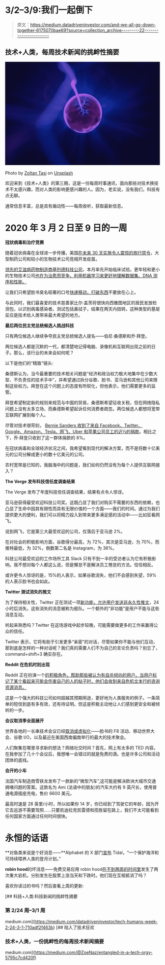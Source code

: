 # 3/2–3/9:我们一起倒下

> 原文：<https://medium.datadriveninvestor.com/and-we-all-go-down-together-6175070bae69?source=collection_archive---------22----------------------->

## 技术+人类，每周技术新闻的挑衅性摘要

![](img/1fa788be3c1fca078686c4be87448ac2.png)

Photo by [Zoltan Tasi](https://unsplash.com/@zoltantasi?utm_source=unsplash&utm_medium=referral&utm_content=creditCopyText) on [Unsplash](https://unsplash.com/s/photos/atoms?utm_source=unsplash&utm_medium=referral&utm_content=creditCopyText)

欢迎来到《技术+人类》的第三期，这是一份每周时事通讯，面向那些对技术换技术不太感兴趣，而对人类的影响更感兴趣的人。因为，老实说，没有我们，科技有点无聊。

通常信息丰富，总是具有煽动性——每周收听，获取最新信息。

# 2020 年 3 月 2 日至 9 日的一周

**冠状病毒和治疗竞赛**

随着冠状病毒在全球进一步传播，美国[在未来 30 天实施令人震惊的旅行禁令](https://www.nytimes.com/2020/03/11/world/coronavirus-news.html?action=click&module=Spotlight&pgtype=Homepage)，大型制药公司和较小的生物技术公司竞相开发疫苗。

[领先的艾滋病药物制造商基列德科技公司](https://www.fool.com/investing/2020/03/09/will-gilead-sciences-make-a-fortune-off-its-corona.aspx)，本月率先开始临床试验。更年轻和更小的生物技术公司[也在为治愈而竞争，利用机器学习来更好地理解数据集、DNA 测序和性能。](https://www.wsj.com/articles/biotech-companies-tap-ai-to-speed-path-to-coronavirus-treatments-11583451564)

让我们只希望脸书臭名昭著的口号[快速移动，打破东西](https://hbr.org/2019/01/the-era-of-move-fast-and-break-things-is-over)不要放在心上。

与此同时，我们最喜爱的技术慈善家比尔·盖茨将很快向西雅图地区的居民发放检测包，以识别病毒感染者。测试包括鼻拭子，结果在两天内扭转。这种类型的基层反应是技术给人类带来最大希望的地方。

**最后两位民主党总统候选人挑战科技**

只有两位候选人继续争夺民主党总统候选人提名——伯尼·桑德斯和乔·拜登。

两位候选人都是沉默的一代，都清楚地记得电脑、录像机和互联网出现之前的日子。那么，该行业的未来会如何呢？

以下是他们的“精致”镜头:

桑德斯认为，当今最重要的技术相关问题是“经济和政治权力极大地集中在少数大型、不负责任的技术手中”，并希望通过拆分谷歌、脸书、亚马逊和其他公司来限制这些权力。拜登在这个问题上的态度有所软化，但他表示，他们需要更多的监管。

拜登希望制定新的规则来规范与中国的贸易，桑德斯希望征收关税，但在网络隐私问题上没有太多立场，而桑德斯希望起诉任何消费者疏忽。两位候选人都想将宽带互联网扩展到每个人。

尽管对技术很苛刻， [Bernie Sanders 收到了来自 Facebook、Twitter、Google、Amazon、Tesla、网飞、Uber 和苹果公司员工的近⅓的捐款](https://www.ft.com/content/6f915c64-5bec-11ea-b0ab-339c2307bcd4)。相比之下，乔·拜登只收到了这一群体捐款的 8%。

在冠状病毒和全球经济状况之间，我希望看到现代的解决方案，而不是将数十亿美元的公司分解成更小的数十亿美元的公司。

农村宽带是已知的，我脑海中的问题是，我们如何仍然没有为每个人提供互联网接入？

**The Verge 发布科技信任度调查结果**

The Verge 发布了年度科技信任调查结果，结果有点令人惊讶。

亚马逊获得最受欢迎科技公司奖。这既凸显了我们对购买不需要的东西的依赖，也凸显了生命中因其有限性而具有无限价值的一个方面——我们的时间。通过为我们提供更大的便利，我们可以将精力投入到带来更多满足感的活动中——比如狂看网飞。

说到网飞，它是第三大最受欢迎的公司，仅落后于亚马逊 2%。

在对社会的积极影响方面，谷歌得分最高，为 72%，其次是亚马逊，为 70%，而推特最低，为 32%，倒数第二名是 Instagram，为 36%。

科技公司最受欢迎的工作场所工具 Slack 只有不到一半的受访者认为它有积极影响。我不想对每个人都这么说，但是懈怠不是解决员工倦怠的方法。恰恰相反。

或许更令人惊讶的是，15%的人表示，如果谷歌消失，他们不会感到失望，59%的人表示脸书也会如此。

**Twitter 测试消失的推文**

为了保持相关性，Twitter 正在测试一项[新功能，允许用户发送非永久性推文](https://www.bbc.com/news/technology-51747512)，24 小时后消失。这些消失的消息被称为舰队。一个额外的“非功能”是用户不能与这些消息互动。

听起来熟悉吗？Twitter 在这场游戏中起步较晚，可能需要做更多的工作来赢得公众的信任。

Twitter 表示，它将有助于引发更多“亲密”的对话，尽管如果你不能与他们互动，那到底是怎样的一种对话呢？我们真的需要人们不为自己的言论负责吗？别忘了，command+shift+3 确实存在。

**Reddit 在危机时刻出现**

Reddit 正在扮演一个[的积极角色，帮助那些被认为有自杀倾向的用户。当用户标记了某个看起来可能会伤害自己的人的帖子时，他们会收到来自危机文本行的咨询资源消息。](https://www.fastcompany.com/90472072/reddit-will-now-automatically-connect-potentially-suicidal-users-with-a-hotline)

这是一个强大的科技公司如何超越其预期用途，更好地为人类服务的例子。一条简单的短信到底有多有效，还有待证明。但这是积极主动地让人们感到更安全和被倾听的一步。

**会议取消季全面展开**

世界各地的一长串技术会议已经[取消或虚拟化](https://www.vox.com/recode/2020/3/3/21162802/tech-conferences-cancellation-coronavirus)——脸书的 F8 活动、移动世界大会、谷歌 I/O，以及最近在美国西南偏南举行的最大的技术聚会。

人们聚集在哪里寻求新的想法？网络社交时间？首先，网上有太多的 TED 内容。在我参加了几十个会议后，我想唯一会错过的就是免费的酒。也是许多公司和活动团体的底线。

**会开的小车**

法国汽车制造商雪铁龙发布了一款新的“微型汽车”,这可能是解决欧洲大城市交通拥堵问题的答案。这款名为 Ami (法语中的朋友)的汽车大约有 9 英尺长，使用普通电源插座充电，售价 6600 美元。

最高时速是 28 英里/小时，所以如果你 14 岁，你已经到了驾驶它的年龄，因为开它去巡游不需要驾照……只要凯迪拉克凯雷德和揽胜留在路上，我们不太可能看到任何国家方面通过任何时间很快。

# 永恒的话语

**对鱼类来说是个好消息——**Alphabet 的 X 部门[宣布](https://link.morningbrew.com/click/19616068.66580/aHR0cHM6Ly9ibG9nLnguY29tcGFueS9pbnRyb2R1Y2luZy10aWRhbC0xOTE0MjU3OTYyYzM_dXRtX3NvdXJjZT1tb3JuaW5nX2JyZXc/5cbe3cbc24c17c6c936ba201B08df0f57) Tidal，“一个保护海洋和可持续喂养人类的登月计划。”

**robin hood**的坏消息——免费交易应用 robin hood[在不到两周的时间里](https://techcrunch.com/2020/03/09/the-robinhood-app-is-down-again-as-stocks-get-routed-on-wall-st/)发生了两次重大宕机，分别发生在股票上涨当天和下跌时。他们现在互相抵消了吗？

喜欢你读过的书吗？然后查看上周的更新:

[](https://medium.com/datadriveninvestor/tech-humans-week-2-24-3-1-710adf2f463b) [## 科技+人类:科技新闻的挑衅性摘要

### 第 2/24 周–3/1 周

medium.com](https://medium.com/datadriveninvestor/tech-humans-week-2-24-3-1-710adf2f463b) [](https://medium.com/@ZoeNaz/entangled-in-a-tech-orgy-5795c7cd420f) [## 陷入了技术狂欢

### 技术+人类，一份挑衅性的每周技术新闻摘要

medium.com](https://medium.com/@ZoeNaz/entangled-in-a-tech-orgy-5795c7cd420f)